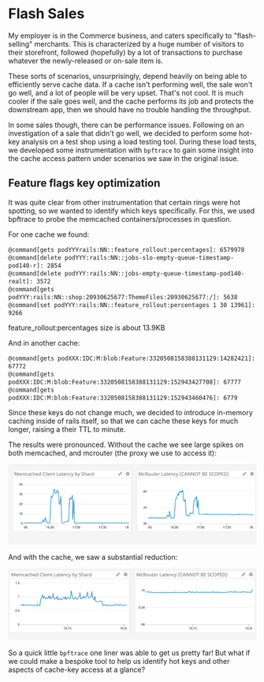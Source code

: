 # Flash Sales

My employer is in the Commerce business, and caters specifically to
"flash-selling" merchants. This is characterized by a huge number of visitors
to their storefront, followed (hopefully) by a lot of transactions to purchase
whatever the newly-released or on-sale item is.

These sorts of scenarios, unsurprisingly, depend heavily on being able to
efficiently serve cache data. If a cache isn't performing well, the sale won't
go well, and a lot of people will be very upset. That's not cool. It is much
cooler if the sale goes well, and the cache performs its job and protects the
downstream app, then we should have no trouble handling the throughput.

In some sales though, there can be performance issues. Following on an
investigation of a sale that didn't go well, we decided to perform some hot-key
analysis on a test shop using a load testing tool. During these load tests, we
developed some instrumentation with `bpftrace` to gain some insight into the
cache access pattern under scenarios we saw in the original issue.

## Feature flags key optimization

It was quite clear from other instrumentation that certain rings were hot
spotting, so we wanted to identify which keys specifically. For this, we used
bpftrace to probe the memcached containers/processes in question.

For one cache we found:

```
@command[gets podYYYrails:NN::feature_rollout:percentages]: 6579978
@command[delete podYYY:rails:NN::jobs-slo-empty-queue-timestamp-pod140-r]: 2854
@command[delete podYYY:rails:NN::jobs-empty-queue-timestamp-pod140-realt]: 3572
@command[gets podYYY:rails:NN::shop:20930625677:ThemeFiles:20930625677:/]: 5638
@command[set podYYY:rails:NN::feature_rollout:percentages 1 30 13961]: 9266
```

feature_rollout:percentages size is about 13.9KB

And in another cache:

```
@command[gets podXXX:IDC:M:blob:Feature:3320508158388131129:14282421]: 67772
@command[gets podXXX:IDC:M:blob:Feature:3320508158388131129:152943427708]: 67777
@command[gets podXXX:IDC:M:blob:Feature:3320508158388131129:152943460476]: 6779
```
Since these keys do not change much, we decided to introduce in-memory caching
inside of rails itself, so that we can cache these keys for much longer,
raising a their TTL to minute.

The results were pronounced. Without the cache we see large spikes on both
memcached, and mcrouter (the proxy we use to access it):

![](img/without-cache.png)

And with the cache, we saw a substantial reduction:

![](img/with-cache.png)

So a quick little `bpftrace` one liner was able to get us pretty far! But what
if we could make a bespoke tool to help us identify hot keys and other aspects
of cache-key access at a glance?

